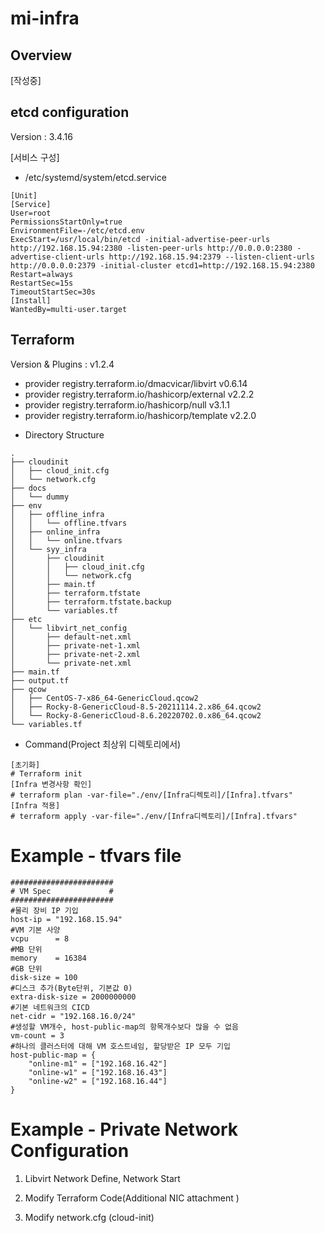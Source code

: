 # mi-infra

## Overview
[작성중]

## etcd configuration

Version : 3.4.16

[서비스 구성]
- /etc/systemd/system/etcd.service
```
[Unit]
[Service]
User=root
PermissionsStartOnly=true
EnvironmentFile=-/etc/etcd.env
ExecStart=/usr/local/bin/etcd -initial-advertise-peer-urls http://192.168.15.94:2380 -listen-peer-urls http://0.0.0.0:2380 -advertise-client-urls http://192.168.15.94:2379 --listen-client-urls http://0.0.0.0:2379 -initial-cluster etcd1=http://192.168.15.94:2380
Restart=always
RestartSec=15s
TimeoutStartSec=30s
[Install]
WantedBy=multi-user.target
```

## Terraform 

Version & Plugins : v1.2.4
+ provider registry.terraform.io/dmacvicar/libvirt v0.6.14
+ provider registry.terraform.io/hashicorp/external v2.2.2
+ provider registry.terraform.io/hashicorp/null v3.1.1
+ provider registry.terraform.io/hashicorp/template v2.2.0

- Directory Structure
```
.
├── cloudinit
│   ├── cloud_init.cfg
│   └── network.cfg
├── docs
│   └── dummy
├── env
│   ├── offline_infra
│   │   └── offline.tfvars
│   ├── online_infra
│   │   └── online.tfvars
│   └── syy_infra
│       ├── cloudinit
│       │   ├── cloud_init.cfg
│       │   └── network.cfg
│       ├── main.tf
│       ├── terraform.tfstate
│       ├── terraform.tfstate.backup
│       └── variables.tf
├── etc
│   └── libvirt_net_config
│       ├── default-net.xml
│       ├── private-net-1.xml
│       ├── private-net-2.xml
│       └── private-net.xml
├── main.tf
├── output.tf
├── qcow
│   ├── CentOS-7-x86_64-GenericCloud.qcow2
│   ├── Rocky-8-GenericCloud-8.5-20211114.2.x86_64.qcow2
│   └── Rocky-8-GenericCloud-8.6.20220702.0.x86_64.qcow2
└── variables.tf
```

- Command(Project 최상위 디렉토리에서)
```
[초기화]
# Terraform init
[Infra 변경사항 확인]
# terraform plan -var-file="./env/[Infra디렉토리]/[Infra].tfvars"
[Infra 적용]
# terraform apply -var-file="./env/[Infra디렉토리]/[Infra].tfvars"
```

# Example - tfvars file
```
#######################
# VM Spec             #
#######################
#물리 장비 IP 기입
host-ip = "192.168.15.94"
#VM 기본 사양
vcpu      = 8
#MB 단위
memory    = 16384
#GB 단위
disk-size = 100
#디스크 추가(Byte단위, 기본값 0)
extra-disk-size = 2000000000
#기본 네트워크의 CICD
net-cidr = "192.168.16.0/24"
#생성할 VM개수, host-public-map의 항목개수보다 많을 수 없음
vm-count = 3
#하나의 클러스터에 대해 VM 호스트네임, 할당받은 IP 모두 기입
host-public-map = {
    "online-m1" = ["192.168.16.42"]
    "online-w1" = ["192.168.16.43"]
    "online-w2" = ["192.168.16.44"]
}
```

# Example - Private Network Configuration

1. Libvirt Network Define, Network Start

2. Modify Terraform Code(Additional NIC attachment ) 

3. Modify network.cfg (cloud-init)
